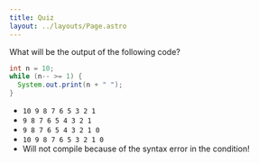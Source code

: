 ```yaml
---
title: Quiz
layout: ../layouts/Page.astro
---
```


What will be the output of the following code?

```java
int n = 10;
while (n-- >= 1) {
  System.out.print(n + " ");
}
```

- `10 9 8 7 6 5 3 2 1`
- `9 8 7 6 5 4 3 2 1`
- `9 8 7 6 5 4 3 2 1 0`
- `10 9 8 7 6 5 3 2 1 0`
- Will not compile because of the syntax error in the condition!